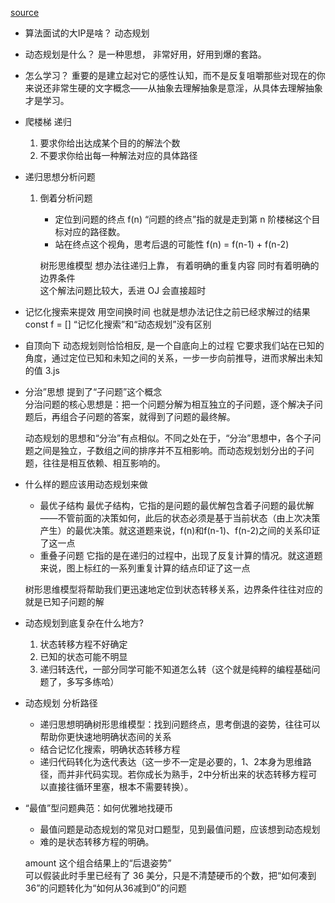 [source](https://juejin.cn/book/6844733800300150797/section/6844733800367276039)

- 算法面试的大IP是啥？
    动态规划

- 动态规划是什么？
    是一种思想， 非常好用，好用到爆的套路。

- 怎么学习？
    重要的是建立起对它的感性认知，而不是反复咀嚼那些对现在的你来说还非常生硬的文字概念——从抽象去理解抽象是意淫，从具体去理解抽象才是学习。

- 爬楼梯
    递归
    1. 要求你给出达成某个目的的解法个数
    2. 不要求你给出每一种解法对应的具体路径

- 递归思想分析问题
    1. 倒着分析问题 
        - 定位到问题的终点
             f(n) “问题的终点”指的就是走到第 n 阶楼梯这个目标对应的路径数。
        - 站在终点这个视角，思考后退的可能性
            f(n) = f(n-1) + f(n-2)

        树形思维模型  想办法往递归上靠， 
        有着明确的重复内容
        同时有着明确的边界条件  
    这个解法问题比较大，丢进 OJ 会直接超时

- 记忆化搜索来提效
    用空间换时间
    也就是想办法记住之前已经求解过的结果
    const f = []
    “记忆化搜索”和“动态规划”没有区别

- 自顶向下
    动态规划则恰恰相反, 是一个自底向上的过程
    它要求我们站在已知的角度，通过定位已知和未知之间的关系，一步一步向前推导，进而求解出未知的值
    3.js

- 分治”思想
    提到了“子问题”这个概念  
    分治问题的核心思想是：把一个问题分解为相互独立的子问题，逐个解决子问题后，再组合子问题的答案，就得到了问题的最终解。

    动态规划的思想和“分治”有点相似。不同之处在于，“分治”思想中，各个子问题之间是独立，子数组之间的排序并不互相影响。而动态规划划分出的子问题，往往是相互依赖、相互影响的。

- 什么样的题应该用动态规划来做
    - 最优子结构
        最优子结构，它指的是问题的最优解包含着子问题的最优解——不管前面的决策如何，此后的状态必须是基于当前状态（由上次决策产生）的最优决策。就这道题来说，f(n)和f(n-1)、f(n-2)之间的关系印证了这一点
    - 重叠子问题
        它指的是在递归的过程中，出现了反复计算的情况。就这道题来说，图上标红的一系列重复计算的结点印证了这一点

    树形思维模型将帮助我们更迅速地定位到状态转移关系，边界条件往往对应的就是已知子问题的解

- 动态规划到底复杂在什么地方?
    1. 状态转移方程不好确定
    2. 已知的状态可能不明显
    3. 递归转迭代，一部分同学可能不知道怎么转（这个就是纯粹的编程基础问题了，多写多练哈）

- 动态规划 分析路径
    - 递归思想明确树形思维模型：找到问题终点，思考倒退的姿势，往往可以帮助你更快速地明确状态间的关系
    - 结合记忆化搜索，明确状态转移方程
    - 递归代码转化为迭代表达（这一步不一定是必要的，1、2本身为思维路径，而并非代码实现。若你成长为熟手，2中分析出来的状态转移方程可以直接往循环里塞，根本不需要转换）。

- “最值”型问题典范：如何优雅地找硬币
    - 最值问题是动态规划的常见对口题型，见到最值问题，应该想到动态规划
    - 难的是状态转移方程的明确。

    amount 这个组合结果上的“后退姿势”  
    可以假装此时手里已经有了 36 美分，只是不清楚硬币的个数，把“如何凑到36”的问题转化为“如何从36减到0”的问题

    